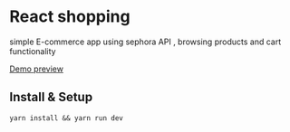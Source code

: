 # React shopping

simple E-commerce app using sephora API , browsing products and cart functionality

[Demo preview](https://react-sephora-shopping.netlify.app/)
 
## Install & Setup

`yarn install && yarn run dev `

